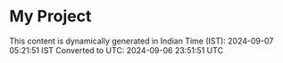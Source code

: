 # My Project

This content is dynamically generated in Indian Time (IST): 2024-09-07 05:21:51 IST
Converted to UTC: 2024-09-06 23:51:51 UTC
